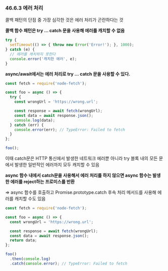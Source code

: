 ### 46.6.3 에러 처리

콜백 패턴의 단점 중 가장 심각한 것은 에러 처리가 곤란하다는 것

**콜백 함수 패턴은 try … catch 문을 사용해 에러를 캐치할 수 없음**

```jsx
try {
  setTimeout(() => { throw new Error('Error!'); }, 1000);
} catch (e) {
  // 에러를 캐치하지 못한다
  console.error('캐치한 에러', e);
}
```

**async/await에서는 에러 처리로 try … catch 문을 사용할 수 있다.**

```jsx
const fetch = require('node-fetch');

const foo = async () => {
  try {
    const wrongUrl = 'https://wrong.url';

    const response = await fetch(wrongUrl);
    const data = await response.json();
    console.log(data);
  } catch (err) {
    console.error(err); // TypeError: Failed to fetch
  }
};

foo();
```

이때 catch문은 HTTP 통신에서 발생한 네트워크 에러뿐 아니라 try 블록 내의 모든 문에서 발생한 일반적인 에러까지 모두 캐치할 수 있음

**async 함수 내에서 catch문을 사용해서 에러 처리를 하지 않으면 async 함수는 발생한 에러를 reject하는 프로미스를 반환**

⇒ async 함수를 호출하고 Promise.prototype.catch 후속 처리 메서드를 사용해 에러를 캐치할 수도 있음

```jsx
const fetch = require('node-fetch');

const foo = async () => {
  const wrongUrl = 'https://wrong.url';

  const response = await fetch(wrongUrl);
  const data = await response.json();
  return data;
};

foo()
  .then(console.log)
  .catch(console.error); // TypeError: Failed to fetch
```

